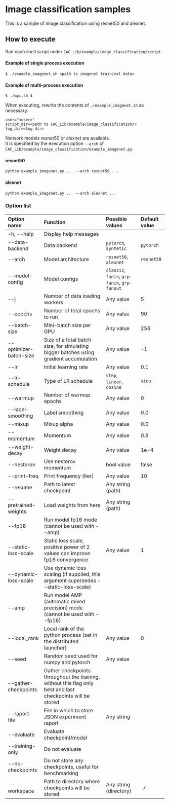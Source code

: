 # Image classification samples

This is a sample of image classification using resnet50 and alexnet.

## How to execute
Run each shell script under `CAC_Lib/example/image_classification/script`.

#### Example of single process execution
```
$ ./example_imagenet.sh <path to imagenet train/val data>
```
#### Example of multi-process execution
```
$ ./mpi.sh 4
```
When executing, rewrite the contents of `./example_imagenet.sh` as necessary.
```
user="<user>"
script_dir=<path to CAC_Lib/example/image_classification/>
log_dir=<log dir>
```
Network models resnet50 or alexnet are available.<br>
It is specified by the execution option `--arch` of `CAC_Lib/example/image_classification/example_imagenet.py`.
#### resnet50
```
python example_imagenet.py ... --arch resnet50 ...
```
#### alexnet
```
python example_imagenet.py ... --arch alexnet ...
```
### Option list
|Option name|Function|Possible values|Default value|
|:--|:--|:--|:--|
|-h, --help|Display help messages|||
|--data-backend|Data backend|`pytorch`, `syntetic`|`pytorch`|
|--arch|Model architecture|`resnet50`, `alexnet`|`resnet50`|
|--model-config|Model configs|`classic`, `fanin`, `grp-fanin`, `grp-fanout`|
|--j|Number of data loading workers|Any value|5|
|--epochs|Number of total epochs to run|Any value|90|
|--batch-size|Mini-batch size per GPU|Any value|256|
|--optimizer-batch-size|Size of a total batch size, for simulating bigger batches using gradient accumulation|Any value|-1|
|--lr|Initial learning rate|Any value|0.1|
|--lr-schedule|Type of LR schedule|`step`, `linear`, `cosine`|`step`|
|--warmup|Number of warmup epochs|Any value|0|
|--label-smoothing|Label smoothing|Any value|0.0|
|--mixup|Mixup alpha|Any value|0.0|
|--momentum|Momentum|Any value|0.9|
|--weight-decay|Weight decay|Any value|1e-4|
|--nesterov|Use nesterov momentum|bool value|false|
|--print-freq|Print frequency (iter)|Any value|10|
|--resume|Path to latest checkpoint|Any string (path)||
|--pretrained-weights|Load weights from here|Any string (path)||
|--fp16|Run model fp16 mode (cannot be used with --amp)|||
|--static-loss-scale|Static loss scale, positive power of 2 values can improve fp16 convergence|Any value|1|
|--dynamic-loss-scale|Use dynamic loss scaling (if supplied, this argument supersedes --static-loss-scale)|||
|--amp|Run model AMP (automatic mixed precision) mode (cannot be used with --fp16)|||
|--local_rank|Local rank of the python process (set in the distributed launcher)|Any value|0|
|--seed|Random seed used for numpy and pytorch|Any value||
|--gather-checkpoints|Gather checkpoints throughout the training, without this flag only best and last checkpoints will be stored|||
|--raport-file|File in which to store JSON experiment raport|Any string|
|--evaluate|Evaluate checkpoint/model|||
|--training-only|Do not evaluate|||
|--no-checkpoints|Do not store any checkpoints, useful for benchmarking|||
|--workspace|Path to directory where checkpoints will be stored|Any string (directory)|`./`|
